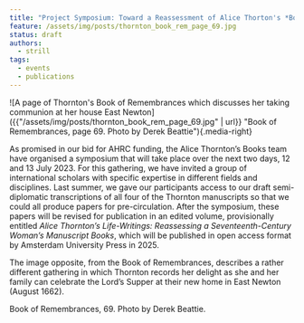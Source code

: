 ```yaml
---
title: "Project Symposium: Toward a Reassessment of Alice Thorton's *Books*"
feature: /assets/img/posts/thornton_book_rem_page_69.jpg
status: draft
authors:
  - strill
tags:
  - events
  - publications
---
```


![A page of Thornton's Book of Remembrances which discusses her taking communion at her house East Newton]({{"/assets/img/posts/thornton_book_rem_page_69.jpg" | url}} "Book of Remembrances, page 69. Photo by Derek Beattie"){.media-right}

As promised in our bid for AHRC funding, the Alice Thornton’s Books team have organised a symposium that will take place over the next two days, 12 and 13 July 2023. For this gathering, we have invited a group of international scholars with specific expertise in different fields and disciplines. Last summer, we gave our participants access to our draft semi-diplomatic transcriptions of all four of the Thornton manuscripts so that we could all produce papers for pre-circulation. After the symposium, these papers will be revised for publication in an edited volume, provisionally entitled *Alice Thornton’s Life-Writings: Reassessing a Seventeenth-Century Woman’s Manuscript Books*, which will be published in open access format by Amsterdam University Press in 2025.

The image opposite, from the Book of Remembrances, describes a rather different gathering in which Thornton records her delight as she and her family can celebrate the Lord’s Supper at their new home in East Newton (August 1662).

Book of Remembrances, 69. Photo by Derek Beattie.

